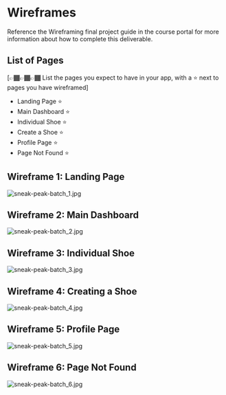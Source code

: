 # Wireframes

Reference the Wireframing final project guide in the course portal for more information about how to complete this deliverable.

## List of Pages

[👉🏾👉🏾👉🏾 List the pages you expect to have in your app, with a ⭐ next to pages you have wireframed]

- Landing Page ⭐
- Main Dashboard ⭐
- Individual Shoe ⭐
- Create a Shoe ⭐
- Profile Page ⭐
- Page Not Found ⭐

## Wireframe 1: Landing Page

<img src='./sneak-peak-batch_1.jpg' width='' alt='sneak-peak-batch_1.jpg' />

## Wireframe 2: Main Dashboard

<img src='./sneak-peak-batch_2.jpg' width='' alt='sneak-peak-batch_2.jpg' />

## Wireframe 3: Individual Shoe

<img src='./sneak-peak-batch_3.jpg' width='' alt='sneak-peak-batch_3.jpg' />

## Wireframe 4: Creating a Shoe

<img src='./sneak-peak-batch_4.jpg' width='' alt='sneak-peak-batch_4.jpg' />

## Wireframe 5: Profile Page

<img src='./sneak-peak-batch_5.jpg' width='' alt='sneak-peak-batch_5.jpg' />

## Wireframe 6: Page Not Found

<img src='./sneak-peak-batch_6.jpg' width='' alt='sneak-peak-batch_6.jpg' />
